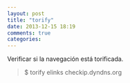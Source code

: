```yaml
---
layout: post
title: "torify"
date: 2013-12-15 18:19
comments: true
categories: 
---
```

Verificar si la navegación está torificada.

>$ torify elinks checkip.dyndns.org

